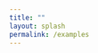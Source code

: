 ```yaml
---
title: ""
layout: splash
permalink: /examples
---
```


<!-- examples of (simple) JaCaMo applications -->
